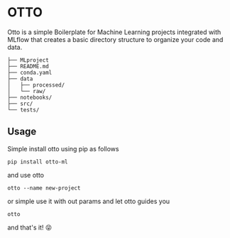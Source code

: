 # OTTO
Otto is a simple Boilerplate for Machine Learning projects integrated with MLflow that creates a basic directory structure to organize your code and data.

```
├── MLproject
├── README.md
├── conda.yaml
├── data
│   ├── processed/
│   └── raw/
├── notebooks/
├── src/
└── tests/
```

## Usage

Simple install otto using pip as follows

`pip install otto-ml`

and use otto

`otto --name new-project`

or simple use it with out params and let otto guides you

`otto`

and that's it!  😝


